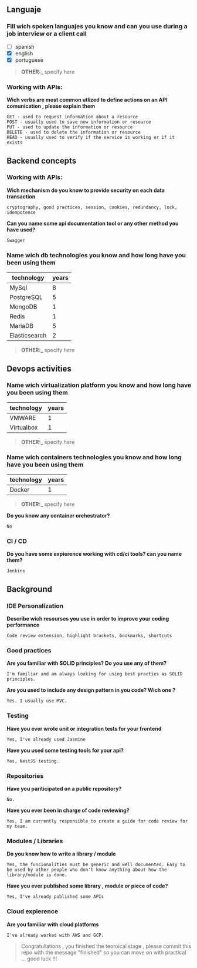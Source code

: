 ## Languaje
### Fill  wich spoken languajes you know and can you use during a job interview or a client call

 - [ ] spanish   
 - [x] english   
 - [x] portuguese
 
> **OTHER:_**  specify here


### Working with APIs:
**Wich verbs are most common utlized to define actions on an API comunication , please explain them**
```
GET - used to request information about a resource
POST - usually used to save new information or resource
PUT - used to update the information or resource
DELETE - used to delete the information or resource
HEAD - usually used to verify if the service is working or if it exists
```

## Backend concepts

### Working with APIs:
**Wich mechanism do you know to provide security on each data transaction**
```
cryptography, good practices, session, cookies, redundancy, lock, idempotence
```
**Can you name some api documentation tool or any other method you have used?**
```
Swagger
```

### Name wich db technologies you know and how long have you been using them
| technology            | years |
|-----------------------|-------|
| MySql                 |   8   |
| PostgreSQL            |   5   |
| MongoDB               |   1   |
| Redis                 |   1   |
| MariaDB               |   5   |
| Elasticsearch         |   2   |

> **OTHER:_**  specify here


## Devops activities

### Name wich virtualization platform you know and how long have you been using them

| technology | years |
|------------|-------|
| VMWARE     |   1   |
| Virtualbox |   1   |

> **OTHER:_**  specify here


### Name wich containers technologies you know and how long have you been using them

| technology | years |
|------------|-------|
| Docker     |   1   |

> **OTHER:_**  specify here

**Do you know any container orchestrator?**
```
No
```

### CI / CD

**Do you have some expierence working with cd/ci tools? can you name them?**
```
Jenkins
```

## Background


### IDE Personalization
**Describe wich resourses you use in order to improve your coding performance**
```
Code review extension, highlight brackets, bookmarks, shortcuts
```

### Good practices
**Are you familiar with SOLID principles? Do you use any of them?**
```
I'm familiar and am always looking for using best practies as SOLID principles.
```
**Are you used to include any design pattern in you code? Wich one ?** 
```
Yes. I usually use MVC.
```
### Testing
**Have you ever wrote unit or integration tests for your frontend**
```
Yes, I've already used Jasmine
```
**Have you used some testing tools for your api?**
```
Yes, NestJS testing.
```


### Repositories
**Have you pariticipated on a public repository?**
```
No.
```
**Have you ever been in charge of code reviewing?**
```
Yes, I am currently responsible to create a guide for code review for my team.
```

### Modules / Libraries
**Do you know how to write a library / module**
```
Yes, the funcionalities must be generic and well documented. Easy to be used by other people who don't know anything about how the library/module is done.
```
**Have you ever published some library , module or piece of code?**
```
Yes, I've already published some APIs
```

### Cloud expierence
**Are you familiar with cloud platforms**
```
I've already worked with AWS and GCP.
```

> Congratullations , you finished the teoroical stage , please commit this repo with the message "finished" so you can move on with practical ... good luck !!!


